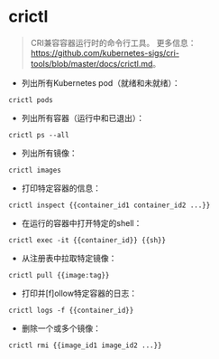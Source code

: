 # crictl

> CRI兼容容器运行时的命令行工具。
> 更多信息：<https://github.com/kubernetes-sigs/cri-tools/blob/master/docs/crictl.md>。

- 列出所有Kubernetes pod（就绪和未就绪）：

`crictl pods`

- 列出所有容器（运行中和已退出）：

`crictl ps --all`

- 列出所有镜像：

`crictl images`

- 打印特定容器的信息：

`crictl inspect {{container_id1 container_id2 ...}}`

- 在运行的容器中打开特定的shell：

`crictl exec -it {{container_id}} {{sh}}`

- 从注册表中拉取特定镜像：

`crictl pull {{image:tag}}`

- 打印并[f]ollow特定容器的日志：

`crictl logs -f {{container_id}}`

- 删除一个或多个镜像：

`crictl rmi {{image_id1 image_id2 ...}}`